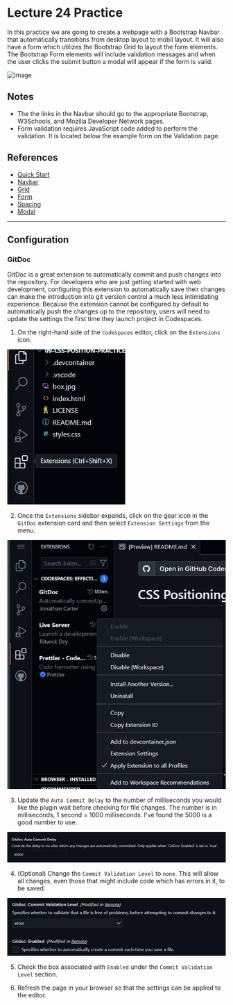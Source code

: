 # Lecture 24 Practice
In this practice we are going to create a webpage with a Bootstrap Navbar that automatically transitions from desktop layout to mobil layout.  It will also have a form which utilizes the Bootstrap Grid to layout the form elements.  The Bootstrap Form elements will include validation messages and when the user clicks the submit button a modal will appear if the form is valid.

![image](.assets/lecture24Demo.gif)

## Notes
* The the links in the Navbar should go to the appropriate Bootstrap, W3Schools, and Mozilla Developer Network pages.
* Form validation requires JavaScript code added to perform the validation.  It is located below the example form on the Validation page.

## References
* [Quick Start](https://getbootstrap.com/docs/5.3/getting-started/introduction/)
* [Navbar](https://getbootstrap.com/docs/5.3/components/navbar/)
* [Grid](https://getbootstrap.com/docs/5.3/layout/grid/)
* [Form](https://getbootstrap.com/docs/5.3/forms/overview/)
* [Spacing](https://getbootstrap.com/docs/5.3/utilities/spacing/)
* [Modal](https://getbootstrap.com/docs/5.3/components/modal/)
----

## Configuration

### GitDoc

GitDoc is a great extension to automatically commit and push changes into the repository. For developers who are just getting started with web development, configuring this extension to automatically save their changes can make the introduction into git version control a much less intimidating experience. Because the extension cannot be configured by default to automatically push the changes up to the repository, users will need to update the settings the first time they launch project in Codespaces.

1. On the right-hand side of the `Codespaces` editor, click on the `Extensions` icon.

![image](.assets/extensionIcon.jpg) 

2. Once the `Extensions` sidebar expands, click on the gear icon in the `GitDoc` extension card and then select `Extension Settings` from the menu.

![image](.assets/extensionSettingClick.jpg)

3. Update the `Auto Commit Delay` to the number of milliseconds you would like the plugin wait before checking for file changes. The number is in milliseconds, 1 second = 1000 milliseconds. I've found the 5000 is a good number to use.

![image](.assets/autoCommitDelay.jpg) 

4. (Optional) Change the `Commit Validation Level` to `none`. This will allow all changes, even those that might include code which has errors in it, to be saved.

![image](.assets/commitValidation.jpg) 

5. Check the box associated with `Enabled` under the `Commit Validation Level` section.

6. Refresh the page in your browser so that the settings can be applied to the editor.
